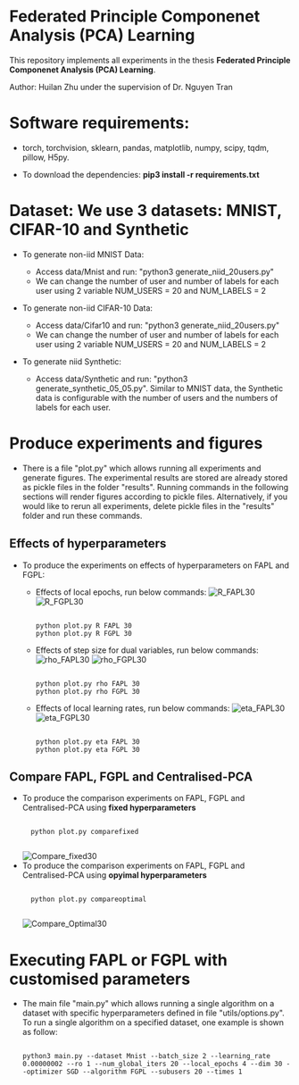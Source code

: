 # Federated Principle Componenet Analysis (PCA) Learning

This repository implements all experiments in the thesis **Federated Principle Componenet Analysis (PCA) Learning**.
  
Author: Huilan Zhu under the supervision of Dr. Nguyen Tran

# Software requirements:
- torch, torchvision, sklearn, pandas, matplotlib, numpy, scipy, tqdm, pillow, H5py.

- To download the dependencies: **pip3 install -r requirements.txt**
  
# Dataset: We use 3 datasets: MNIST, CIFAR-10 and Synthetic
- To generate non-iid MNIST Data: 
  - Access data/Mnist and run: "python3 generate_niid_20users.py"
  - We can change the number of user and number of labels for each user using 2 variable NUM_USERS = 20 and NUM_LABELS = 2

- To generate non-iid CIFAR-10 Data: 
    - Access data/Cifar10 and run: "python3 generate_niid_20users.py"
    - We can change the number of user and number of labels for each user using 2 variable NUM_USERS = 20 and NUM_LABELS = 2
- To generate niid Synthetic:
  - Access data/Synthetic and run: "python3 generate_synthetic_05_05.py". Similar to MNIST data, the Synthetic data is configurable with the number of users and the numbers of labels for each user.

# Produce experiments and figures

- There is a file "plot.py" which allows running all experiments and generate figures. The experimental results are stored are already stored as pickle files in the folder "results". Running commands in the following sections will render figures according to pickle files. Alternatively, if you would like to rerun all experiments, delete pickle files in the "results" folder and run these commands. 


## Effects of hyperparameters
- To produce the experiments on effects of hyperparameters on FAPL and FGPL:

  - Effects of local epochs, run below commands:
  ![R_FAPL30](https://user-images.githubusercontent.com/49133012/147864147-ac9a7e23-5d3b-40c5-8887-1c02ec1bbe54.png)
  ![R_FGPL30](https://user-images.githubusercontent.com/49133012/147864148-1a3d761b-c7bf-4662-8594-7715c4f631fd.png)


    <pre><code>
    python plot.py R FAPL 30 
    python plot.py R FGPL 30
    </code></pre>
  - Effects of step size for dual variables, run below commands:
  ![rho_FAPL30](https://user-images.githubusercontent.com/49133012/147864163-dbca6de0-8c61-426c-b7ab-68ce99a09012.png)
  ![rho_FGPL30](https://user-images.githubusercontent.com/49133012/147864164-7eaaa3ed-80ea-4103-a4b7-09d3d2bdc5ce.png)

    <pre><code>
    python plot.py rho FAPL 30 
    python plot.py rho FGPL 30
    </code></pre>
  - Effects of local learning rates, run below commands:
  ![eta_FAPL30](https://user-images.githubusercontent.com/49133012/147864179-1a9ac552-7dfe-4f7d-b3f1-913b5cb7463c.png)
  ![eta_FGPL30](https://user-images.githubusercontent.com/49133012/147864178-704e7479-e3e6-4c89-9a94-e819f1820e05.png)
    <pre><code>
    python plot.py eta FAPL 30 
    python plot.py eta FGPL 30
    </code></pre>
## Compare FAPL, FGPL and Centralised-PCA
- To produce the comparison experiments on FAPL, FGPL and Centralised-PCA using **fixed hyperparameters**
    <pre><code>
    python plot.py comparefixed
    </code></pre>
    ![Compare_fixed30](https://user-images.githubusercontent.com/49133012/147864060-d7d14993-4dfe-42a4-9d85-906354d7ae1e.png)
- To produce the comparison experiments on FAPL, FGPL and Centralised-PCA using **opyimal hyperparameters**
    <pre><code>
    python plot.py compareoptimal
    </code></pre>
    ![Compare_Optimal30](https://user-images.githubusercontent.com/49133012/147864142-e40c209e-82a5-40ed-bf8a-6843fe6d5386.png)


# Executing FAPL or FGPL with customised parameters
  - The main file "main.py" which allows running a single algorithm on a dataset with specific hyperparameters defined in file "utils/options.py". To run a single algorithm on a specified dataset, one example is shown as follow: 
    <pre><code>
    python3 main.py --dataset Mnist --batch_size 2 --learning_rate 0.00000002 --ro 1 --num_global_iters 20 --local_epochs 4 --dim 30 --optimizer SGD --algorithm FGPL --subusers 20 --times 1
    </code></pre>
    
  
